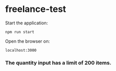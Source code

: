 # freelance-test

Start the application:

  `npm run start`

Open the browser on:

  `localhost:3000`
  
### The quantity input has a limit of 200 items.
